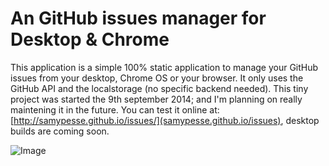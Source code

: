 # An GitHub issues manager for Desktop & Chrome

This application is a simple 100% static application to manage your GitHub issues from your desktop, Chrome OS or your browser. It only uses the GitHub API and the localstorage (no specific backend needed). This tiny project was started the 9th september 2014; and I'm planning on really maintening it in the future. You can test it online at: [http://samypesse.github.io/issues/](samypesse.github.io/issues), desktop builds are coming soon.

![Image](https://raw.github.com/SamyPesse/issues/master/preview.png)
